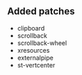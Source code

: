 ## Added patches

- clipboard
- scrollback
- scrollback-wheel
- xresources
- externalpipe
- st-vertcenter
